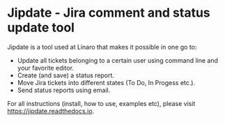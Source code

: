 # Jipdate - Jira comment and status update tool

Jipdate is a tool used at Linaro that makes it possible in one go to:

* Update all tickets belonging to a certain user using command line and your
  favorite editor.
* Create (and save) a status report.
* Move Jira tickets into different states (To Do, In Progess etc.).
* Send status reports using email.

For all instructions (install, how to use, examples etc), please visit
https://jipdate.readthedocs.io.
